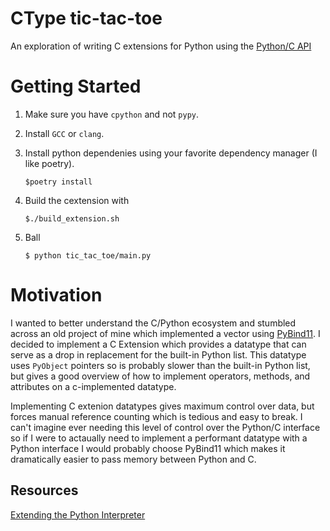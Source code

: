 # CType tic-tac-toe

An exploration of writing C extensions for Python using the [Python/C API](https://docs.python.org/3/c-api/index.html)

# Getting Started

1. Make sure you have `cpython` and not `pypy`.
2. Install `GCC` or `clang`.
3. Install python dependenies using your favorite dependency manager (I like poetry).
   ```
   $poetry install
   ```
4. Build the cextension with
   ```
   $./build_extension.sh
   ```
5. Ball

   ```
   $ python tic_tac_toe/main.py
   ```

# Motivation

I wanted to better understand the C/Python ecosystem and stumbled across an old project of mine which implemented a vector using [PyBind11](https://github.com/pybind/pybind11). I decided to implement a C Extension which provides a datatype that can serve as a drop in replacement for the built-in Python list. This datatype uses `PyObject` pointers so is probably slower than the built-in Python list, but gives a good overview of how to implement operators, methods, and attributes on a c-implemented datatype.

Implementing C extenion datatypes gives maximum control over data, but forces manual reference counting which is tedious and easy to break. I can't imagine ever needing this level of control over the Python/C interface so if I were to actaually need to implement a performant datatype with a Python interface I would probably choose PyBind11 which makes it dramatically easier to pass memory between Python and C.

## Resources

[Extending the Python Interpreter](https://docs.python.org/3/extending/index.html#extending-index)
